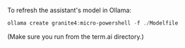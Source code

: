 To refresh the assistant's model in Ollama:

```PowerShell
ollama create granite4:micro-powershell -f ./Modelfile
```

(Make sure you run from the term.ai directory.)
